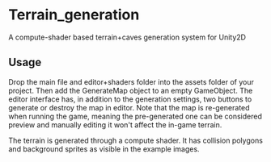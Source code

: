 # Terrain_generation
A compute-shader based terrain+caves generation system for Unity2D

## Usage
Drop the main file and editor+shaders folder into the assets folder of your project. Then add the GenerateMap object to an empty GameObject. The editor interface has, in addition to the generation settings, two buttons to generate or destroy the map in editor.
Note that the map is re-generated when running the game, meaning the pre-generated one can be considered preview and manually editing it won't affect the in-game terrain.

The terrain is generated through a compute shader. It has collision polygons and background sprites as visible in the example images.
